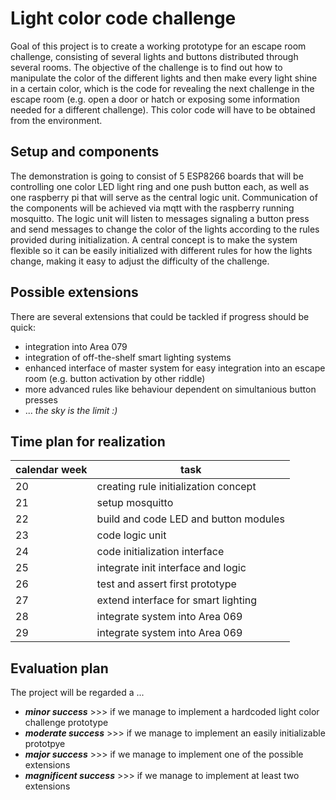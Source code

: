 Light color code challenge
==========================

Goal of this project is to create a working prototype for an escape room challenge, consisting of several lights and buttons distributed through several rooms.
The objective of the challenge is to find out how to manipulate the color of the different lights and then make every light shine in  a certain color,
which is the code for revealing the next challenge in the escape room (e.g. open a door or hatch or exposing some information needed for a different challenge).
This color code will have to be obtained from the environment.

Setup and components
--------------------

The demonstration is going to consist of 5 ESP8266 boards that will be controlling one color LED light ring and one push button each, as well as one raspberry pi that will serve as the central logic unit.
Communication of the components will be achieved via mqtt with the raspberry running mosquitto.
The logic unit will listen to messages signaling a button press and send messages to change the color of the lights according to the rules provided during initialization.
A central concept is to make the system flexible so it can be easily initialized with different rules for how the lights change, making it easy to adjust the difficulty of the challenge.

Possible extensions
-------------------

There are several extensions that could be tackled if progress should be quick:
 - integration into Area 079
 - integration of off-the-shelf smart lighting systems
 - enhanced interface of master system for easy integration into an escape room (e.g. button activation by other riddle)
 - more advanced rules like behaviour dependent on simultanious button presses
 - ... _the sky is the limit :)_

Time plan for realization
-------------------------

calendar week | task
--------------|------
20	| creating rule initialization concept
21	| setup mosquitto
22	| build and code LED and button modules
23	| code logic unit
24	| code initialization interface	
25	| integrate init interface and logic
26	| test and assert first prototype
27	| extend interface for smart lighting
28	| integrate system into Area 069
29	| integrate system into Area 069

Evaluation plan
---------------

The project will be regarded a ...
 - ___minor success___     		>>>  if we manage to implement a hardcoded light color challenge prototype
 - ___moderate success___  		>>>  if we manage to implement an easily initializable prototpye
 - ___major success___     		>>>  if we manage to implement one of the possible extensions
 - ___magnificent success___	>>>  if we manage to implement at least two extensions
